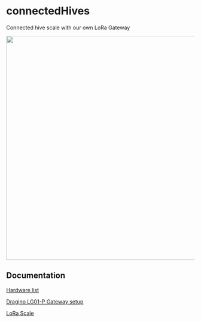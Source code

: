 # connectedHives
Connected hive scale with our own LoRa Gateway

<img src="https://raw.github.com/luigi1809/connectedHives/master/img/scale.jpg" width="600">

Documentation
--------------------
[Hardware list](https://github.com/luigi1809/connectedHives/blob/master/doc/hardware_list.md)

[Dragino LG01-P Gateway setup](https://github.com/luigi1809/connectedHives/blob/master/doc/gateway.md)

[LoRa Scale](https://github.com/luigi1809/connectedHives/blob/master/doc/lora_scale.md)

